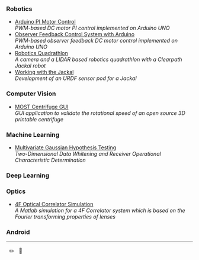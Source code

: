 
### Robotics
* [Arduino PI Motor Control](https://github.com/apetsiuk/Arduino-PI-Motor-Control) <br/> 
	*PWM-based DC motor PI control implemented on Arduino UNO*
* [Observer Feedback Control System with Arduino](https://github.com/apetsiuk/Arduino-Observer-Feedback-Motor-Control) <br/> 
	*PWM-based observer feedback DC motor control implemented on Arduino UNO*
* [Robotics Quadrathlon](https://github.com/apetsiuk/Raccoon) <br/>
	*A camera and a LIDAR based robotics quadrathlon with a Clearpath Jackal robot*
* [Working with the Jackal](https://github.com/apetsiuk/Alice) <br/> 
	*Development of an URDF sensor pod for a Jackal*

### Computer Vision
* [MOST Centrifuge GUI](https://github.com/apetsiuk/MOST_Centrifuge_GUI) <br/> 
	*GUI application to validate the rotational speed of an open source 3D printable centrifuge*

### Machine Learning
* [Multivariate Gaussian Hypothesis Testing](https://github.com/apetsiuk/Multivariate-Gaussian-Hypothesis-Testing) <br/> 
	*Two-Dimensional Data Whitening and Receiver Operational Characteristic Determination*

### Deep Learning

### Optics
* [4F Optical Correlator Simulation](https://github.com/apetsiuk/4F-Optical-Correlator-Simulation) <br/> 
	*A Matlab simulation for a 4F Correlator system which is based on the Fourier transforming properties of lenses*

### Android


___


&nbsp; :pencil2: &nbsp;  :blue_book:
